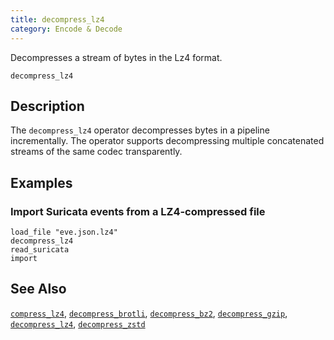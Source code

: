 ```yaml
---
title: decompress_lz4
category: Encode & Decode
---
```


Decompresses a stream of bytes in the Lz4 format.

```tql
decompress_lz4
```

## Description

The `decompress_lz4` operator decompresses bytes in a pipeline incrementally.
The operator supports decompressing multiple concatenated streams
of the same codec transparently.

## Examples

### Import Suricata events from a LZ4-compressed file

```tql
load_file "eve.json.lz4"
decompress_lz4
read_suricata
import
```

## See Also

[`compress_lz4`](/reference/operators/compress_lz4),
[`decompress_brotli`](/reference/operators/decompress_brotli),
[`decompress_bz2`](/reference/operators/decompress_bz2),
[`decompress_gzip`](/reference/operators/decompress_gzip),
[`decompress_lz4`](/reference/operators/decompress_lz4),
[`decompress_zstd`](/reference/operators/decompress_zstd)

